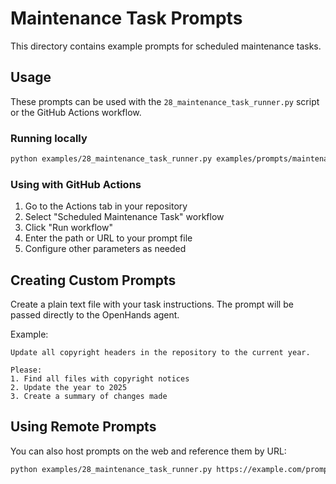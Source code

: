 # Maintenance Task Prompts

This directory contains example prompts for scheduled maintenance tasks.

## Usage

These prompts can be used with the `28_maintenance_task_runner.py` script or the GitHub Actions workflow.

### Running locally

```bash
python examples/28_maintenance_task_runner.py examples/prompts/maintenance_example.txt
```

### Using with GitHub Actions

1. Go to the Actions tab in your repository
2. Select "Scheduled Maintenance Task" workflow
3. Click "Run workflow"
4. Enter the path or URL to your prompt file
5. Configure other parameters as needed

## Creating Custom Prompts

Create a plain text file with your task instructions. The prompt will be passed directly to the OpenHands agent.

Example:
```
Update all copyright headers in the repository to the current year.

Please:
1. Find all files with copyright notices
2. Update the year to 2025
3. Create a summary of changes made
```

## Using Remote Prompts

You can also host prompts on the web and reference them by URL:

```bash
python examples/28_maintenance_task_runner.py https://example.com/prompts/weekly-cleanup.txt
```
